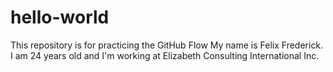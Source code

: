 # hello-world
This repository is for practicing the GitHub Flow
My name is Felix Frederick. I am 24 years old and I'm working at Elizabeth Consulting International Inc.
